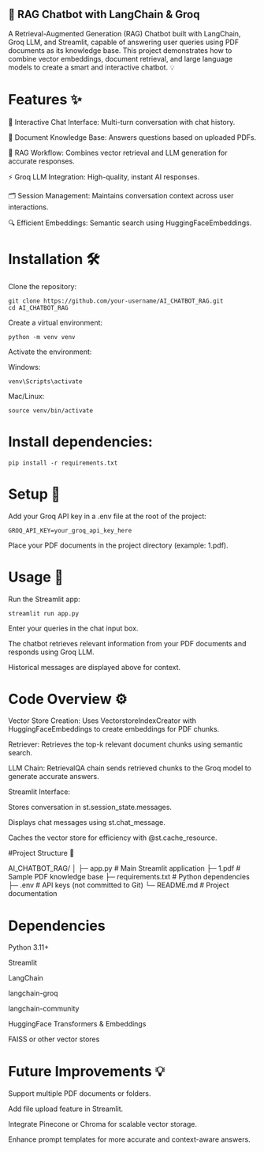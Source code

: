 ## 🤖 RAG Chatbot with LangChain & Groq

A Retrieval-Augmented Generation (RAG) Chatbot built with LangChain, Groq LLM, and Streamlit, capable of answering user queries using PDF documents as its knowledge base. This project demonstrates how to combine vector embeddings, document retrieval, and large language models to create a smart and interactive chatbot. 💡

# Features ✨ 

  💬 Interactive Chat Interface: Multi-turn conversation with chat history.

  📄 Document Knowledge Base: Answers questions based on uploaded PDFs.

  🧠 RAG Workflow: Combines vector retrieval and LLM generation for accurate responses.

  ⚡ Groq LLM Integration: High-quality, instant AI responses.

  🗂️ Session Management: Maintains conversation context across user interactions.

  🔍 Efficient Embeddings: Semantic search using HuggingFaceEmbeddings.

# Installation 🛠️

  Clone the repository:

    git clone https://github.com/your-username/AI_CHATBOT_RAG.git
    cd AI_CHATBOT_RAG


  Create a virtual environment:

    python -m venv venv


  Activate the environment:

  Windows:

    venv\Scripts\activate


  Mac/Linux:

    source venv/bin/activate


# Install dependencies:

    pip install -r requirements.txt

# Setup 🔑

  Add your Groq API key in a .env file at the root of the project:

    GROQ_API_KEY=your_groq_api_key_here


  Place your PDF documents in the project directory (example: 1.pdf).

# Usage 🚀

  Run the Streamlit app:

    streamlit run app.py


  Enter your queries in the chat input box.

  The chatbot retrieves relevant information from your PDF documents and responds using Groq LLM.

  Historical messages are displayed above for context.

# Code Overview ⚙️

  Vector Store Creation:
    Uses VectorstoreIndexCreator with HuggingFaceEmbeddings to create embeddings for PDF chunks.

  Retriever:
    Retrieves the top-k relevant document chunks using semantic search.

  LLM Chain:
    RetrievalQA chain sends retrieved chunks to the Groq model to generate accurate answers.

  Streamlit Interface:

   Stores conversation in st.session_state.messages.

   Displays chat messages using st.chat_message.

   Caches the vector store for efficiency with @st.cache_resource.

#Project Structure 📂

AI_CHATBOT_RAG/
│
├─ app.py                  # Main Streamlit application
├─ 1.pdf                   # Sample PDF knowledge base
├─ requirements.txt        # Python dependencies
├─ .env                    # API keys (not committed to Git)
└─ README.md               # Project documentation

# Dependencies

  Python 3.11+

  Streamlit

  LangChain

  langchain-groq

  langchain-community

  HuggingFace Transformers & Embeddings

  FAISS or other vector stores

# Future Improvements 💡

  Support multiple PDF documents or folders.

  Add file upload feature in Streamlit.

  Integrate Pinecone or Chroma for scalable vector storage.

  Enhance prompt templates for more accurate and context-aware answers.
